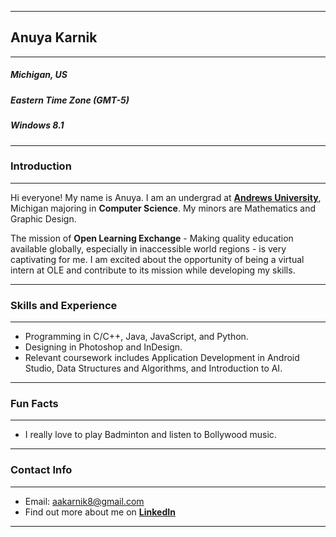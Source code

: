 ***
## Anuya Karnik
***
##### **Michigan, US**
##### **Eastern Time Zone (GMT-5)**
##### **Windows 8.1**
___
### Introduction
___
Hi everyone! My name is Anuya. I am an undergrad at **[Andrews University](https://www.andrews.edu/)**, Michigan majoring in **Computer Science**. My minors are Mathematics and Graphic Design.

The mission of **Open Learning Exchange** - Making quality education available globally, especially in inaccessible world regions - is very captivating for me. I am excited about the opportunity of being a virtual intern at OLE and contribute to its mission while developing my skills.
___
### Skills and Experience
___
- Programming in C/C++, Java, JavaScript, and Python.
- Designing in Photoshop and InDesign.
- Relevant coursework includes Application Development in Android Studio, Data Structures and Algorithms, and Introduction to AI.
___
### Fun Facts
___
- I really love to play Badminton and listen to Bollywood music.
___
### Contact Info
___
- Email: aakarnik8@gmail.com
- Find out more about me on **[LinkedIn](https://www.linkedin.com/in/anuya-karnik-7a9515b5)**
___
